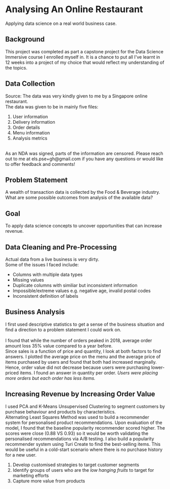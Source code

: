 # Analysing An Online Restaurant
Applying data science on a real world business case.

## Background
This project was completed as part a capstone project for the Data Science Immersive course I enrolled myself in. It is a chance to put all I've learnt in 12 weeks into a project of my choice that would reflect my understanding of the topics.

## Data Collection
Source: The data was very kindly given to me by a Singapore online restaurant. 
<br>
The data was given to be in mainly five files:
1. User information
2. Delivery information
3. Order details
4. Menu information
5. Analysis metrics
<br>
As an NDA was signed, parts of the information are censored. Please reach out to me at els.pse+gh@gmail.com if you have any questions or would like to offer feedback and comments!

## Problem Statement
A wealth of transaction data is collected by the Food & Beverage industry. What are some possible outcomes from analysis of the available data?

## Goal
To apply data science concepts to uncover opportunities that can increase revenue. 

## Data Cleaning and Pre-Processing
Actual data from a live business is very dirty. 
<br>
Some of the issues I faced include:
* Columns with multiple data types
* Missing values
* Duplicate columns with similiar but inconsistent information 
* Impossible/extreme values e.g. negative age, invalid postal codes
* Inconsistent definition of labels

## Business Analysis
I first used descriptive statistics to get a sense of the business situation and find a direction to a problem statement I could work on.
<br> 
<br>
I found that while the number of orders peaked in 2018, average order amount loss 35% value compared to a year before. 
<br>
Since sales is a function of price and quantity, I look at both factors to find answers. I plotted the average price on the menu and the average price of items purchased by users and found that both had increased marginally. Hence, order value did not decrease because users were purchasing lower-priced items. I found an answer in quantity per order. <em> Users were placing more orders but each order has less items. </em>
<br>

## Increasing Revenue by Increasing Order Value
I used PCA and K-Means Unsupervised Clustering to segment customers by purchase behaviour and products by characteristics. <br> 
Alternating Least Squares Method was used to build a recommender system for personalised product recommendations. Upon evaluation of the model, I found that the baseline popularity recommender scored higher. The scores were close (0.88 VS 0.93) so it would be worth validating the personalised recommendations via A/B testing. I also build a popularity recommender system using Turi Create to find the best-selling items. This would be useful in a cold-start scenario where there is no purchase history for a new user. 

1. Develop customised strategies to target customer segments
2. Identify groups of users who are the <em>low hanging fruits</em> to target for marketing efforts
3. Capture more value from products



